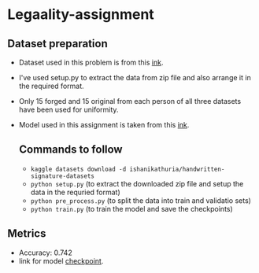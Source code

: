 # Legaality-assignment

## Dataset preparation
- Dataset used in this problem is from this [ink](https://www.kaggle.com/datasets/ishanikathuria/handwritten-signature-datasets).
- I've used setup.py to extract the data from zip file and also arrange it in the required format.
- Only 15 forged and 15 original from each person of all three datasets have been used for uniformity.
- Model used in this assignment is taken from this [ink](https://github.com/VinhLoiIT/signet-pytorch/).

  ## Commands to follow
  - `kaggle datasets download -d ishanikathuria/handwritten-signature-datasets`
  - `python setup.py` (to extract the downloaded zip file and setup the data in the requried format)
  - `python pre_process.py` (to split the data into train and validatio sets)
  - `python train.py` (to train the model and save the checkpoints)

## Metrics
- Accuracy: 0.742
- link for model [checkpoint](https://drive.google.com/file/d/1keLNeJjlfIIB-V-j4P2C2c5Fpl_bPVfv/view?usp=sharing).
